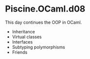 # Piscine.OCaml.d08

This day continues the OOP in OCaml.

* Inheritance
* Virtual classes
* Interfaces
* Subtyping polymorphisms
* Friends

